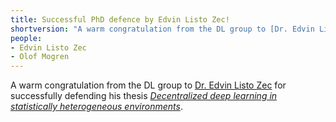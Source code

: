 ```yaml
---
title: Successful PhD defence by Edvin Listo Zec!
shortversion: "A warm congratulation from the DL group to [Dr. Edvin Listo Zec](https://edvinli.github.io/) for successfully defending his thesis [_Decentralized deep learning in statistically heterogeneous environments_](https://kth.diva-portal.org/smash/record.jsf?pid=diva2%3A1921206&dswid=297)"
people:
- Edvin Listo Zec
- Olof Mogren
---
```


A warm congratulation from the DL group to [Dr. Edvin Listo Zec](https://edvinli.github.io/) for successfully defending his thesis [_Decentralized deep learning in statistically heterogeneous environments_](https://kth.diva-portal.org/smash/record.jsf?pid=diva2%3A1921206&dswid=297).
